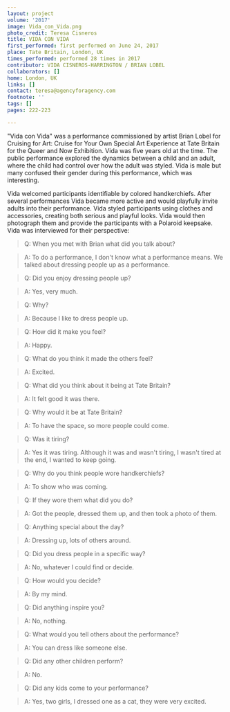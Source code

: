 ```yaml
---
layout: project
volume: '2017'
image: Vida_con_Vida.png
photo_credit: Teresa Cisneros
title: VIDA CON VIDA
first_performed: first performed on June 24, 2017
place: Tate Britain, London, UK
times_performed: performed 28 times in 2017
contributor: VIDA CISNEROS-HARRINGTON / BRIAN LOBEL
collaborators: []
home: London, UK
links: []
contact: teresa@agencyforagency.com
footnote: ''
tags: []
pages: 222-223

---
```


"Vida con Vida" was a performance commissioned by artist Brian Lobel for Cruising for Art: Cruise for Your Own Special Art Experience at Tate Britain for the Queer and Now Exhibition. Vida was five years old at the time. The public performance explored the dynamics between a child and an adult, where the child had control over how the adult was styled. Vida is male but many confused their gender during this performance, which was interesting.

Vida welcomed participants identifiable by colored handkerchiefs. After several performances Vida became more active and would playfully invite adults into their performance. Vida styled participants using clothes and accessories, creating both serious and playful looks. Vida would then photograph them and provide the participants with a Polaroid keepsake. Vida was interviewed for their perspective:

> Q:  When you met with Brian what did you talk about?  

> A:  To do a performance, I don't know what a performance means. We talked about dressing people up as a performance.

> Q:  Did you enjoy dressing people up?  

> A:  Yes, very much. 

> Q:  Why?

> A:  Because I like to dress people up. 

> Q:  How did it make you feel?  

> A:  Happy.

> Q:  What do you think it made the others feel?  

> A:  Excited.

> Q:  What did you think about it being at Tate Britain?  

> A:  It felt good it was there.

> Q:  Why would it be at Tate Britain? 

> A:  To have the space, so more people could come.

> Q:  Was it tiring?

> A:  Yes it was tiring. Although it was and wasn't tiring, I wasn't tired at the end, I wanted to keep going. 

> Q:  Why do you think people wore handkerchiefs?

> A: To show who was coming.

> Q:  If they wore them what did you do?

> A:  Got the people, dressed them up, and then took a photo of them. 

> Q:  Anything special about the day?

> A:  Dressing up, lots of others around.

> Q:  Did you dress people in a specific way?  

> A:  No, whatever I could find or decide.

> Q:  How would you decide? 

> A:  By my mind.

> Q:  Did anything inspire you?

> A:   No, nothing. 

> Q:  What would you tell others about the performance?

> A:  You can dress like someone else.

> Q:  Did any other children perform?

> A:  No.

> Q:  Did any kids come to your performance?

> A:  Yes, two girls, I dressed one as a cat, they were very excited.

